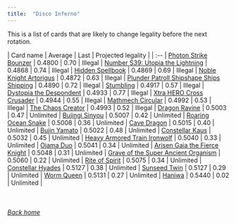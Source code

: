 ```yaml
---
title:  "Disco Inferno"
---
```


This is a list of cards that are likely to change legality before the next rotation.

| Card name | Average | Last | Projected legality |
| :-- |
[Photon Strike Bounzer](https://db.ygoprodeck.com/card/?search=Photon%20Strike%20Bounzer) | 0.4800 | 0.70 | Illegal |
[Number S39: Utopia the Lightning](https://db.ygoprodeck.com/card/?search=Number%20S39:%20Utopia%20the%20Lightning) | 0.4868 | 0.74 | Illegal |
[Hidden Spellbook](https://db.ygoprodeck.com/card/?search=Hidden%20Spellbook) | 0.4869 | 0.69 | Illegal |
[Noble Knight Artorigus](https://db.ygoprodeck.com/card/?search=Noble%20Knight%20Artorigus) | 0.4872 | 0.63 | Illegal |
[Plunder Patroll Shipshape Ships Shipping](https://db.ygoprodeck.com/card/?search=Plunder%20Patroll%20Shipshape%20Ships%20Shipping) | 0.4890 | 0.72 | Illegal |
[Stumbling](https://db.ygoprodeck.com/card/?search=Stumbling) | 0.4917 | 0.57 | Illegal |
[Dystopia the Despondent](https://db.ygoprodeck.com/card/?search=Dystopia%20the%20Despondent) | 0.4933 | 0.77 | Illegal |
[Xtra HERO Cross Crusader](https://db.ygoprodeck.com/card/?search=Xtra%20HERO%20Cross%20Crusader) | 0.4944 | 0.55 | Illegal |
[Mathmech Circular](https://db.ygoprodeck.com/card/?search=Mathmech%20Circular) | 0.4992 | 0.53 | Illegal |
[The Chaos Creator](https://db.ygoprodeck.com/card/?search=The%20Chaos%20Creator) | 0.4993 | 0.52 | Illegal |
[Dragon Ravine](https://db.ygoprodeck.com/card/?search=Dragon%20Ravine) | 0.5003 | 0.47 | Unlimited |
[Bujingi Sinyou](https://db.ygoprodeck.com/card/?search=Bujingi%20Sinyou) | 0.5007 | 0.42 | Unlimited |
[Roaring Ocean Snake](https://db.ygoprodeck.com/card/?search=Roaring%20Ocean%20Snake) | 0.5008 | 0.36 | Unlimited |
[Cave Dragon](https://db.ygoprodeck.com/card/?search=Cave%20Dragon) | 0.5015 | 0.40 | Unlimited |
[Bujin Yamato](https://db.ygoprodeck.com/card/?search=Bujin%20Yamato) | 0.5022 | 0.48 | Unlimited |
[Constellar Kaus](https://db.ygoprodeck.com/card/?search=Constellar%20Kaus) | 0.5032 | 0.45 | Unlimited |
[Heavy Armored Train Ironwolf](https://db.ygoprodeck.com/card/?search=Heavy%20Armored%20Train%20Ironwolf) | 0.5040 | 0.33 | Unlimited |
[Ojama Duo](https://db.ygoprodeck.com/card/?search=Ojama%20Duo) | 0.5041 | 0.34 | Unlimited |
[Arisen Gaia the Fierce Knight](https://db.ygoprodeck.com/card/?search=Arisen%20Gaia%20the%20Fierce%20Knight) | 0.5048 | 0.31 | Unlimited |
[Grave of the Super Ancient Organism](https://db.ygoprodeck.com/card/?search=Grave%20of%20the%20Super%20Ancient%20Organism) | 0.5060 | 0.22 | Unlimited |
[Rite of Spirit](https://db.ygoprodeck.com/card/?search=Rite%20of%20Spirit) | 0.5075 | 0.34 | Unlimited |
[Constellar Hyades](https://db.ygoprodeck.com/card/?search=Constellar%20Hyades) | 0.5127 | 0.38 | Unlimited |
[Sunseed Twin](https://db.ygoprodeck.com/card/?search=Sunseed%20Twin) | 0.5127 | 0.29 | Unlimited |
[Worm Queen](https://db.ygoprodeck.com/card/?search=Worm%20Queen) | 0.5131 | 0.27 | Unlimited |
[Haniwa](https://db.ygoprodeck.com/card/?search=Haniwa) | 0.5440 | 0.02 | Unlimited |

<br>

###### [Back home](index)